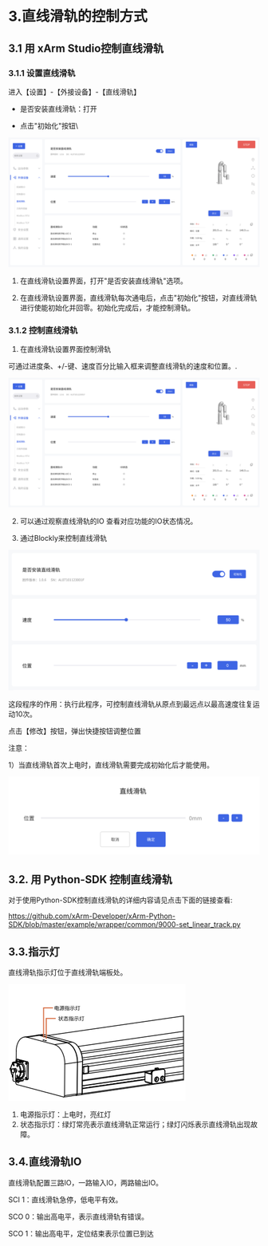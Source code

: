 # 3.直线滑轨的控制方式

## 3.1  用 xArm Studio控制直线滑轨

### 3.1.1 设置直线滑轨

进入【设置】-【外接设备】-【直线滑轨】

  * 是否安装直线滑轨：打开

  *  点击"初始化"按钮\

![img_10.png](assets/img_10.png)


1. 在直线滑轨设置界面，打开"是否安装直线滑轨"选项。

2. 在直线滑轨设置界面，直线滑轨每次通电后，点击"初始化"按钮，对直线滑轨进行使能初始化并回零。初始化完成后，才能控制滑轨。

### 3.1.2 控制直线滑轨

1. 在直线滑轨设置界面控制滑轨

可通过进度条、+/-键、速度百分比输入框来调整直线滑轨的速度和位置。\.

![](assets/img_10.png)

2. 可以通过观察直线滑轨的IO 查看对应功能的IO状态情况。

3. 通过Blockly来控制直线滑轨

![](assets/img_11.png)

这段程序的作用：执行此程序，可控制直线滑轨从原点到最远点以最高速度往复运动10次。

点击【修改】按钮，弹出快捷按钮调整位置

注意：

1）当直线滑轨首次上电时，直线滑轨需要完成初始化后才能使用。


![img_12.png](assets/img_12.png)


## 3.2. 用 Python-SDK 控制直线滑轨

对于使用Python-SDK控制直线滑轨的详细内容请见点击下面的链接查看:

https://github.com/xArm-Developer/xArm-Python-SDK/blob/master/example/wrapper/common/9000-set_linear_track.py

## 3.3.指示灯
直线滑轨指示灯位于直线滑轨端板处。

![](assets/img_14.svg)



1. 电源指示灯：上电时，亮红灯
2. 状态指示灯：绿灯常亮表示直线滑轨正常运行；绿灯闪烁表示直线滑轨出现故障。

## 3.4.直线滑轨IO
直线滑轨配置三路IO，一路输入IO，两路输出IO。

SCI 1：直线滑轨急停，低电平有效。

SCO 0：输出高电平，表示直线滑轨有错误。

SCO 1：输出高电平，定位结束表示位置已到达


